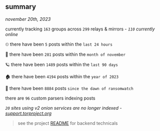 
## summary
_november 20th, 2023_

currently tracking `163` groups across `299` relays & mirrors - _`110` currently online_

⏲ there have been `5` posts within the `last 24 hours`

🦈 there have been `281` posts within the `month of november`

🪐 there have been `1489` posts within the `last 90 days`

🏚 there have been `4194` posts within the `year of 2023`

🦕 there have been `8884` posts `since the dawn of ransomwatch`

there are `96` custom parsers indexing posts

_`20` sites using v2 onion services are no longer indexed - [support.torproject.org](https://support.torproject.org/onionservices/v2-deprecation/)_

> see the project [README](https://github.com/joshhighet/ransomwatch#ransomwatch--) for backend technicals

